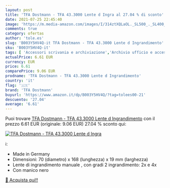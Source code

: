 ```yaml
---
layout: post
title: 'TFA Dostmann - TFA 43.3000 Lente d Ingra al 27.04 % di sconto'
date: 2021-07-25 22:45:40
image: 'https://m.media-amazon.com/images/I/314ztXQLaOL._SL500_._SL400_.jpg'
comments: true
category: ofertas
author: 'tole.es'
slug: 'B003Y5HV4Q-it TFA Dostmann - TFA 43.3000 Lente d Ingrandimento'
sku: 'B003Y5HV4Q-it'
tags: [ 'Accessori scrivania e archiviazione','Archivio ufficio e accessori per scrivania','Cancelleria e prodotti per ufficio','Casa e cucina','Decorazioni per interni','Fai da te','Lenti di ingrandimento per ufficio','Scanner e tester','Strumenti di misura e layout','Utensili elettrici e a mano','tfa dostmann', ]
actualPrice: 6.61 EUR
currency: EUR
price: 6.61
comparePrice: 9.06 EUR
prodname: 'TFA Dostmann - TFA 43.3000 Lente d Ingrandimento'
country: 'it'
flag: '🇮🇹'
brand: 'TFA Dostmann'
buyurl: 'https://www.amazon.it/dp/B003Y5HV4Q/?tag=tolees00-21'
descuento: '27.04'
average: '6.61'
---
```


Puoi trovare [TFA Dostmann - TFA 43.3000 Lente d Ingrandimento](https://www.amazon.it/dp/B003Y5HV4Q/?tag=tolees00-21) con il prezzo 6.61 EUR (originale: 9.06 EUR) 27.04 % sconto qui:

[![TFA Dostmann - TFA 43.3000 Lente d Ingra](https://m.media-amazon.com/images/I/314ztXQLaOL._SL500_._SL400_.jpg)](https://www.amazon.it/dp/B003Y5HV4Q/?tag=tolees00-21)

ℹ️:

- Made in Germany
- Dimensioni: 70 (diametro) x 168 (lunghezza) x 19 mm (larghezza)
- Lente di ingrandimento manuale , con gradi 2 ingrandimento: 2x e 4x
- Con manico nero

[🛒 Acquista qui!!](https://www.amazon.it/dp/B003Y5HV4Q/?tag=tolees00-21)
